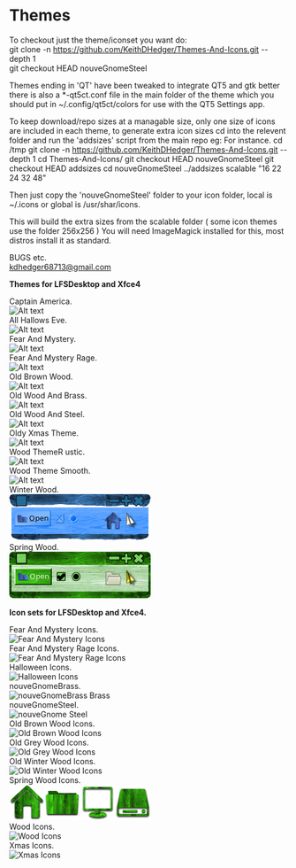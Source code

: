 # Themes

To checkout just the theme/iconset you want do:<br>
git clone -n https://github.com/KeithDHedger/Themes-And-Icons.git  --depth 1<br>
git checkout HEAD nouveGnomeSteel<br>

Themes ending in 'QT' have been tweaked to integrate QT5 and gtk better there is also a *-qt5ct.conf file in the main folder of the theme which you should put in ~/.config/qt5ct/colors for use with the QT5 Settings app.

To keep download/repo sizes at a managable size, only one size of icons are included in each theme, to generate extra icon sizes cd into the relevent folder and run the 'addsizes' script from the main repo eg:
For instance.
cd /tmp
git clone -n https://github.com/KeithDHedger/Themes-And-Icons.git  --depth 1
cd Themes-And-Icons/
git checkout HEAD nouveGnomeSteel
git checkout HEAD addsizes
cd nouveGnomeSteel
../addsizes scalable "16 22 24 32 48"

Then just copy the 'nouveGnomeSteel' folder to your icon folder, local is ~/.icons or global is /usr/shar/icons.

This will build the extra sizes from the scalable folder ( some icon themes use the folder 256x256 )
You will need ImageMagick installed for this, most distros install it as standard.

BUGS etc.<br>
kdhedger68713@gmail.com<br>

**Themes for LFSDesktop and Xfce4**<br>

Captain America.<br>
![Alt text](pics/CaptainAmerica.png?raw=true "Captain America")<br>
All Hallows Eve.<br>
![Alt text](pics/AllHallowsEve.png?raw=true "All Hallows Eve")<br>
Fear And Mystery.<br>
![Alt text](pics/FearAndMystery.png?raw=true "Fear And Mystery")<br>
Fear And Mystery Rage.<br>
![Alt text](pics/FearAndMysteryRage.png?raw=true "Fear And Mystery Rage")<br>
Old Brown Wood.<br>
![Alt text](pics/OldBrownWood.png?raw=true "Old Brown Wood")<br>
Old Wood And Brass.<br>
![Alt text](pics/OldWoodAndBrass.png?raw=true "Old Wood And Brass")<br>
Old Wood And Steel.<br>
![Alt text](pics/OldWoodAndSteel.png?raw=true "Old Wood And Steel")<br>
Oldy Xmas Theme.<br>
![Alt text](pics/OldyXmasTheme.png?raw=true "Oldy Xmas Theme")<br>
Wood ThemeR ustic.<br>
![Alt text](pics/WoodThemeRustic.png?raw=true "Wood Theme Rustic")<br>
Wood Theme Smooth.<br>
![Alt text](pics/WoodThemeSmooth.png?raw=true "Wood Theme Smooth")<br>
Winter Wood.<br>
![Alt text](pics/WinterWood.png?raw=true "Winter Wood")<br>
Spring Wood.<br>
![Alt text](pics/SpringWoodQT.png?raw=true "Spring Wood")<br>

**Icon sets for LFSDesktop and Xfce4.**<br>

Fear And Mystery Icons.<br>
![Fear And Mystery Icons](pics/FearAndMysteryIcons.png?raw=true "Fear And Mystery Icons")<br>
Fear And Mystery Rage Icons.<br>
![Fear And Mystery Rage Icons](pics/FearAndMysteryRageIcons.png?raw=true "Fear And Mystery Rage Icons")<br>
Halloween Icons.<br>
![Halloween Icons](pics/HalloweenIcons.png?raw=true "Halloween Icons")<br>
nouveGnomeBrass.<br>
![nouveGnomeBrass Brass](pics/nouveGnomeBrass.png?raw=true "nouveGnomeBrass Brass")<br>
nouveGnomeSteel.<br>
![nouveGnome Steel](pics/nouveGnomeSteel.png?raw=true "nouveGnome Steel")<br>
Old Brown Wood Icons.<br>
![Old Brown Wood Icons](pics/OldBrownWoodIcons.png?raw=true "Old Brown Wood Icons")<br>
Old Grey Wood Icons.<br>
![Old Grey Wood Icons](pics/OldGreyWoodIcons.png?raw=true "Old Grey Wood Icons")<br>
Old Winter Wood Icons.<br>
![Old Winter Wood Icons](pics/OldWinterWoodIcons.png?raw=true "Old Winter Wood Icons")<br>
Spring Wood Icons.<br>
![Spring Wood Icons](pics/SpringWoodIcons.png?raw=true "Spring Wood Icons")<br>
Wood Icons.<br>
![Wood Icons](pics/WoodIcons.png?raw=true "Wood Icons")<br>
Xmas Icons.<br>
![Xmas Icons](pics/XmasIcons.png?raw=true "Xmas Icons")<br>


